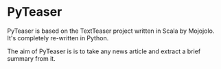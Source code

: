 PyTeaser
========

PyTeaser is based on the TextTeaser project written in Scala by Mojojolo. It's completely re-written in Python.

The aim of PyTeaser is is to take any news article and extract a brief summary from it.


